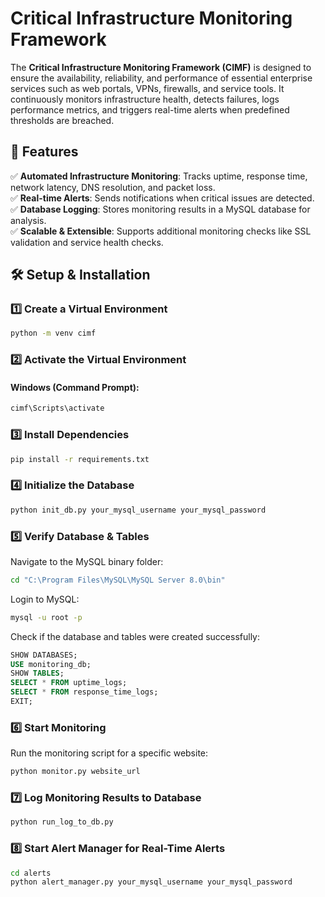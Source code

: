 # Critical Infrastructure Monitoring Framework  

The **Critical Infrastructure Monitoring Framework (CIMF)** is designed to ensure the availability, reliability, and performance of essential enterprise services such as web portals, VPNs, firewalls, and service tools. It continuously monitors infrastructure health, detects failures, logs performance metrics, and triggers real-time alerts when predefined thresholds are breached.  

## 🚀 Features  
✅ **Automated Infrastructure Monitoring**: Tracks uptime, response time, network latency, DNS resolution, and packet loss.  
✅ **Real-time Alerts**: Sends notifications when critical issues are detected.  
✅ **Database Logging**: Stores monitoring results in a MySQL database for analysis.  
✅ **Scalable & Extensible**: Supports additional monitoring checks like SSL validation and service health checks.  

## 🛠️ Setup & Installation  

### 1️⃣ Create a Virtual Environment  
```bash
python -m venv cimf
```  

### 2️⃣ Activate the Virtual Environment  
#### Windows (Command Prompt):  
```bash
cimf\Scripts\activate
```  

### 3️⃣ Install Dependencies  
```bash
pip install -r requirements.txt
```  

### 4️⃣ Initialize the Database  
```bash
python init_db.py your_mysql_username your_mysql_password
```  

### 5️⃣ Verify Database & Tables  
Navigate to the MySQL binary folder:  
```bash
cd "C:\Program Files\MySQL\MySQL Server 8.0\bin"
```  
Login to MySQL:  
```bash
mysql -u root -p
```  
Check if the database and tables were created successfully:  
```sql
SHOW DATABASES;
USE monitoring_db;
SHOW TABLES;
SELECT * FROM uptime_logs;
SELECT * FROM response_time_logs;
EXIT;
```  

### 6️⃣ Start Monitoring  
Run the monitoring script for a specific website:  
```bash
python monitor.py website_url
```  

### 7️⃣ Log Monitoring Results to Database  
```bash
python run_log_to_db.py
```  

### 8️⃣ Start Alert Manager for Real-Time Alerts  
```bash
cd alerts
python alert_manager.py your_mysql_username your_mysql_password
```  
